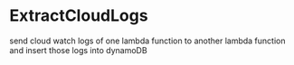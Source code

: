 # ExtractCloudLogs
send cloud watch logs of one lambda function to another lambda function and insert those logs into dynamoDB  
